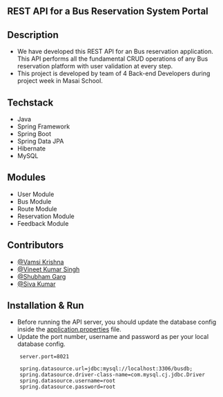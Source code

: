 

## REST API for a Bus Reservation System Portal

## Description


- We have developed this REST API for an Bus reservation application. This API performs all the fundamental CRUD operations of any Bus reservation platform with user validation at every step.
- This project is developed by team of 4 Back-end Developers during project week in Masai School.


 
## Techstack

- Java
- Spring Framework
- Spring Boot
- Spring Data JPA
- Hibernate
- MySQL



## Modules

- User Module
- Bus Module
- Route Module
- Reservation Module
- Feedback Module




## Contributors
- [@Vamsi Krishna](https://github.com/Vamsi4612)
- [@Vineet Kumar Singh](https://github.com/vineet221713)
- [@Shubham Garg](https://github.com/shubhamgarg7239)
- [@Siva Kumar](https://github.com/yendasivakumar)
## Installation & Run

- Before running the API server, you should update the database config inside the [application.properties](https://github.com/yendasivakumar/BusReservationSystem/tree/main/src/main/resources) file.
- Update the port number, username and password as per your local database config.

```
    server.port=8021

    spring.datasource.url=jdbc:mysql://localhost:3306/busdb;
    spring.datasource.driver-class-name=com.mysql.cj.jdbc.Driver
    spring.datasource.username=root
    spring.datasource.password=root

```

